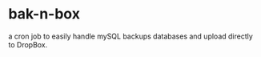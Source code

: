 bak-n-box
=========

a cron job to easily handle mySQL backups databases and upload directly to DropBox.
